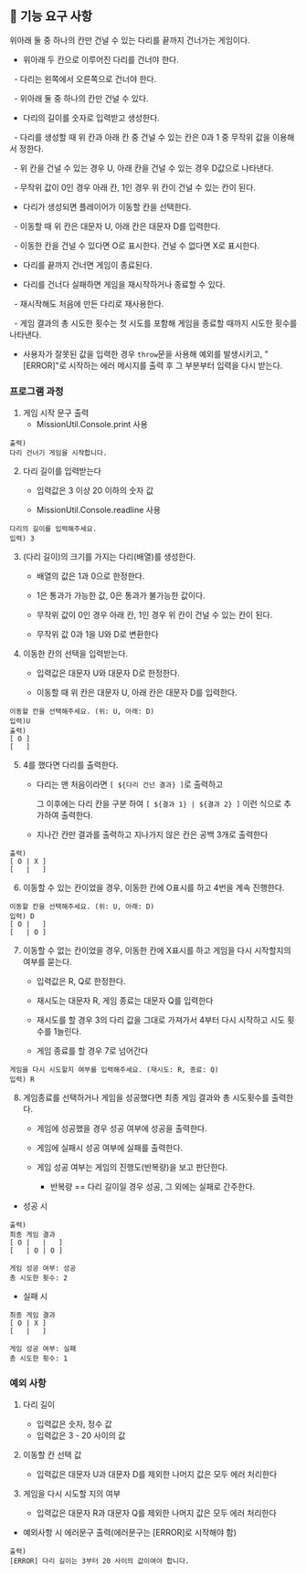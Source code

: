 ## 🚀 기능 요구 사항

위아래 둘 중 하나의 칸만 건널 수 있는 다리를 끝까지 건너가는 게임이다.

- 위아래 두 칸으로 이루어진 다리를 건너야 한다.

  - 다리는 왼쪽에서 오른쪽으로 건너야 한다.

  - 위아래 둘 중 하나의 칸만 건널 수 있다.

- 다리의 길이를 숫자로 입력받고 생성한다.

  - 다리를 생성할 때 위 칸과 아래 칸 중 건널 수 있는 칸은 0과 1 중 무작위 값을 이용해서 정한다.

  - 위 칸을 건널 수 있는 경우 U, 아래 칸을 건널 수 있는 경우 D값으로 나타낸다.

  - 무작위 값이 0인 경우 아래 칸, 1인 경우 위 칸이 건널 수 있는 칸이 된다.

- 다리가 생성되면 플레이어가 이동할 칸을 선택한다.

  - 이동할 때 위 칸은 대문자 U, 아래 칸은 대문자 D를 입력한다.

  - 이동한 칸을 건널 수 있다면 O로 표시한다. 건널 수 없다면 X로 표시한다.

- 다리를 끝까지 건너면 게임이 종료된다.

- 다리를 건너다 실패하면 게임을 재시작하거나 종료할 수 있다.

  - 재시작해도 처음에 만든 다리로 재사용한다.

  - 게임 결과의 총 시도한 횟수는 첫 시도를 포함해 게임을 종료할 때까지 시도한 횟수를 나타낸다.

- 사용자가 잘못된 값을 입력한 경우 `throw`문을 사용해 예외를 발생시키고, "[ERROR]"로 시작하는 에러 메시지를 출력 후 그 부분부터 입력을 다시 받는다.

### 프로그램 과정

1. 게임 시작 문구 출력 
   - MissionUtil.Console.print 사용

```
출력) 
다리 건너기 게임을 시작합니다.
```

2. 다리 길이를 입력받는다
   
   - 입력값은 3 이상 20 이하의 숫자 값
   
   - MissionUtil.Console.readline 사용

```
다리의 길이를 입력해주세요.
입력) 3
```

3. (다리 길이)의 크기를 가지는 다리(배열)를 생성한다.
   
   - 배열의 값은 1과 0으로 한정한다. 
   
   - 1은 통과가 가능한 값, 0은 통과가 불가능한 값이다.
   
   - 무작위 값이 0인 경우 아래 칸, 1인 경우 위 칸이 건널 수 있는 칸이 된다.
   
   - 무작위 값 0과 1을 U와 D로 변환한다

4. 이동한 칸의 선택을 입력받는다. 
   
   - 입력값은 대문자 U와 대문자 D로 한정한다.
   
   - 이동할 때 위 칸은 대문자 U, 아래 칸은 대문자 D를 입력한다.

```
이동할 칸을 선택해주세요. (위: U, 아래: D)
입력)U
출력)
[ O ]
[   ]
```

5. 4를 했다면 다리를 출력한다.
   
   - 다리는 맨 처음이라면  `[ ${다리 건넌 결과} ]`로 출력하고
     
     그 이후에는 다리 칸을 구분 하여 `[ ${결과 1} | ${결과 2} ]` 이런 식으로 추가하여 출력한다.
   
   - 지나간 칸만 결과를 출력하고 지나가지 않은 칸은 공백 3개로 출력한다

```
출력)
[ O | X ]
[   |   ]
```

6. 이동할 수 있는 칸이었을 경우, 이동한 칸에 O표시를 하고 4번을 계속 진행한다.

```
이동할 칸을 선택해주세요. (위: U, 아래: D)
입력) D
[ O |   ]
[   | O ]
```

7. 이동할 수 없는 칸이었을 경우, 이동한 칸에 X표시를 하고 게임을 다시 시작할지의 여부를 묻는다.
   
   - 입력값은 R, Q로 한정한다.
   
   - 재시도는 대문자 R, 게임 종료는 대문자 Q를 입력한다
   
   - 재시도를 할 경우 3의 다리 값을 그대로 가져가서 4부터 다시 시작하고 시도 횟수를 1늘린다.
   
   - 게임 종료를 할 경우 7로 넘어간다

```
게임을 다시 시도할지 여부를 입력해주세요. (재시도: R, 종료: Q)
입력) R
```

8. 게임종료를 선택하거나 게임을 성공했다면 최종 게임 결과와 총 시도횟수를 출력한다.
   
   - 게임에 성공했을 경우 성공 여부에 성공을 출력한다.
   
   - 게임에 실패시 성공 여부에 실패를 출력한다.
   
   - 게임 성공 여부는 게임의 진행도(반복량)을 보고 판단한다.
     
     - 반복량 == 다리 길이일 경우 성공, 그 외에는 실패로 간주한다.
- 성공 시

```
출력)
최종 게임 결과
[ O |   |   ]
[   | O | O ]

게임 성공 여부: 성공
총 시도한 횟수: 2
```

- 실패 시

```
최종 게임 결과
[ O | X ]
[   |   ]

게임 성공 여부: 실패
총 시도한 횟수: 1
```

### 예외 사항

1. 다리 길이
   
   - 입력값은 숫자, 정수 값
   - 입력값은 3 - 20 사이의 값

2. 이동할 칸 선택 값
   
   - 입력값은 대문자 U과 대문자 D를 제외한 나머지 값은 모두 에러 처리한다

3. 게임을 다시 시도할 지의 여부
   
   - 입력값은 대문자 R과 대문자 Q를 제외한 나머지 값은 모두 에러 처리한다
- 예외사항 시 에러문구 출력(에러문구는 [ERROR]로 시작해야 함)

```
출력)
[ERROR] 다리 길이는 3부터 20 사이의 값이여야 합니다.
```


